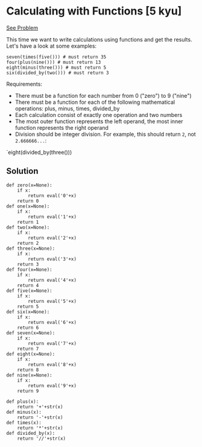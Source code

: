 # Calculating with Functions [5 kyu]

[See Problem](https://www.codewars.com/kata/525f3eda17c7cd9f9e000b39)

This time we want to write calculations using functions and get the results. Let's have a look at some examples:
```
seven(times(five())) # must return 35
four(plus(nine())) # must return 13
eight(minus(three())) # must return 5
six(divided_by(two())) # must return 3
```
Requirements:

- There must be a function for each number from 0 ("zero") to 9 ("nine")
- There must be a function for each of the following mathematical operations: plus, minus, times, divided_by
- Each calculation consist of exactly one operation and two numbers
- The most outer function represents the left operand, the most inner function represents the right operand
- Division should be integer division. For example, this should return `2`, not `2.666666...`:

`eight(divided_by(three()))

## Solution

```
def zero(x=None):
    if x:
        return eval('0'+x)
    return 0
def one(x=None):
    if x:
        return eval('1'+x)
    return 1
def two(x=None):
    if x:
        return eval('2'+x)
    return 2
def three(x=None):
    if x:
        return eval('3'+x)
    return 3
def four(x=None):
    if x:
        return eval('4'+x)
    return 4
def five(x=None): 
    if x:
        return eval('5'+x)
    return 5
def six(x=None):
    if x:
        return eval('6'+x)
    return 6
def seven(x=None):
    if x:
        return eval('7'+x)
    return 7
def eight(x=None):
    if x:
        return eval('8'+x)
    return 8
def nine(x=None): 
    if x:
        return eval('9'+x)
    return 9

def plus(x):
    return '+'+str(x)
def minus(x):
    return '-'+str(x)
def times(x):
    return '*'+str(x)
def divided_by(x):
    return '//'+str(x)
```